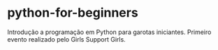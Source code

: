 # python-for-beginners
Introdução a programação em Python para garotas iniciantes. Primeiro evento realizado pelo Girls Support Girls. 
